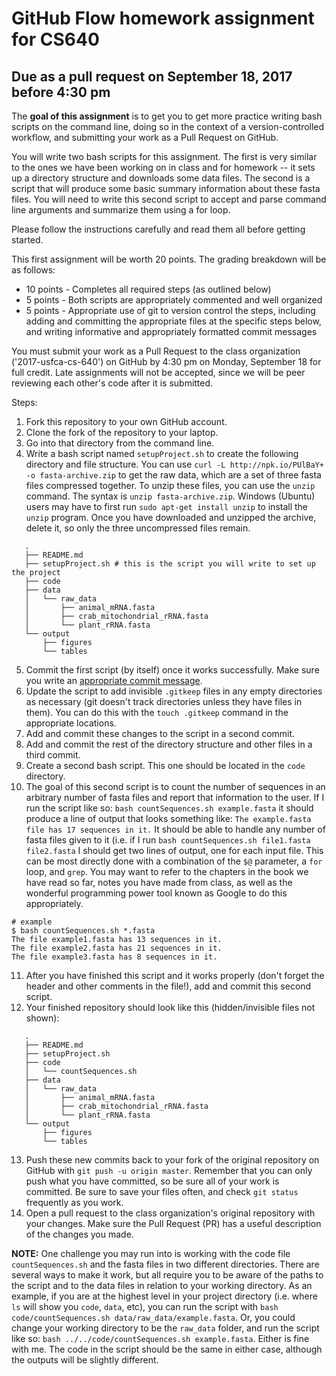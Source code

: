 # GitHub Flow homework assignment for CS640
## Due as a pull request on September 18, 2017 before 4:30 pm 

The **goal of this assignment** is to get you to get more practice writing bash scripts on the command line, doing so in the context of a version-controlled workflow, and submitting your work as a Pull Request on GitHub.

You will write two bash scripts for this assignment. The first is very similar to the ones we have been working on in class and for homework -- it sets up a directory structure and downloads some data files. The second is a script that will produce some basic summary information about these fasta files. You will need to write this second script to accept and parse command line arguments and summarize them using a for loop.

Please follow the instructions carefully and read them all before getting started.

This first assignment will be worth 20 points. The grading breakdown will be as follows:

* 10 points - Completes all required steps (as outlined below)
* 5 points - Both scripts are appropriately commented and well organized
* 5 points - Appropriate use of git to version control the steps, including adding and committing the appropriate files at the specific steps below, and writing informative and appropriately formatted commit messages

You must submit your work as a Pull Request to the class organization ('2017-usfca-cs-640') on GitHub by 4:30 pm on Monday, September 18 for full credit. Late assignments will not be accepted, since we will be peer reviewing each other's code after it is submitted.

Steps:

1. Fork this repository to your own GitHub account.
2. Clone the fork of the repository to your laptop.
3. Go into that directory from the command line.
4. Write a bash script named `setupProject.sh` to create the following directory and file structure. You can use `curl -L http://npk.io/PUlBaY+ -o fasta-archive.zip` to get the raw data, which are a set of three fasta files compressed together. To unzip these files, you can use the `unzip` command. The syntax is `unzip fasta-archive.zip`. Windows (Ubuntu) users may have to first run `sudo apt-get install unzip` to install the `unzip` program. Once you have downloaded and unzipped the archive, delete it, so only the three uncompressed files remain.

```
   .
   ├── README.md
   ├── setupProject.sh # this is the script you will write to set up the project
   ├── code
   ├── data
   │   └── raw_data
   │       ├── animal_mRNA.fasta
   │       ├── crab_mitochondrial_rRNA.fasta
   │       └── plant_rRNA.fasta
   └── output
       ├── figures
       └── tables

```

5. Commit the first script (by itself) once it works successfully. Make sure you write
   an [appropriate commit message](https://chris.beams.io/posts/git-commit/).
6. Update the script to add invisible `.gitkeep` files in any empty directories as necessary 
   (git doesn't track directories unless they have files in them). You can do
   this with the `touch .gitkeep` command in the appropriate locations.
7. Add and commit these changes to the script in a second commit.
8. Add and commit the rest of the directory structure and other files in a third commit.
9. Create a second bash script. This one should be located in the `code` directory.
10. The goal of this second script is to count the number of sequences in an arbitrary number of fasta files and report that information to the user. If I run the script like so: `bash countSequences.sh example.fasta` it should produce a line of output that looks something like: `The example.fasta file has 17 sequences in it.` It should be able to handle any number of fasta files given to it (i.e. if I run `bash countSequences.sh file1.fasta file2.fasta` I should get two lines of output, one for each input file. This can be most directly done with a combination of the `$@` parameter, a `for` loop, and `grep`. You may want to refer to the chapters in the book we have read so far, notes you have made from class, as well as the wonderful programming power tool known as Google to do this appropriately.

```
# example
$ bash countSequences.sh *.fasta
The file example1.fasta has 13 sequences in it.
The file example2.fasta has 21 sequences in it.
The file example3.fasta has 8 sequences in it.
```

11. After you have finished this script and it works properly (don't forget the header and other comments in the file!), add and commit this second script. 
12. Your finished repository should look like this (hidden/invisible files not shown):

```
   .
   ├── README.md
   ├── setupProject.sh
   ├── code
   │   └── countSequences.sh
   ├── data
   │   └── raw_data
   │       ├── animal_mRNA.fasta
   │       ├── crab_mitochondrial_rRNA.fasta
   │       └── plant_rRNA.fasta
   └── output
       ├── figures
       └── tables

```

13. Push these new commits back to your fork of the original repository on GitHub with `git push -u origin master`. Remember that you can only push what you have committed, so be sure all of your work is committed. Be sure to save your files often, and check `git status` frequently as you work.
14. Open a pull request to the class organization's original repository with your changes. Make sure the Pull Request (PR) has a useful description of the changes you made.

**NOTE:** One challenge you may run into is working with the code file `countSequences.sh` and the fasta files in two different directories. There are several ways to make it work, but all require you to be aware of the paths to the script and to the data files in relation to your working directory. As an example, if you are at the highest level in your project directory (i.e. where `ls` will show you `code`, `data`, etc), you can run the script with `bash code/countSequences.sh data/raw_data/example.fasta`. Or, you could change your working directory to be the `raw_data` folder, and run the script like so: `bash ../../code/countSequences.sh example.fasta`. Either is fine with me. The code in the script should be the same in either case, although the outputs will be slightly different.
